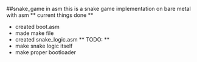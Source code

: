 ##snake_game in asm
this is a snake game implementation on bare metal with asm
** current things done **
- created boot.asm
- made make file
- created snake_logic.asm
** TODO: **
- make snake logic itself
- make proper bootloader
